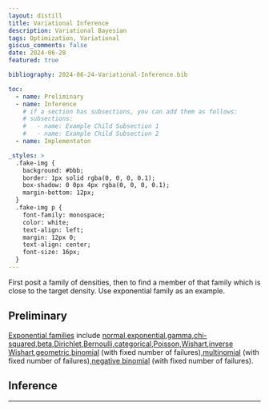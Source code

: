 ```yaml
---
layout: distill
title: Variational Inference
description: Variational Bayesian
tags: Optimization, Variational
giscus_comments: false
date: 2024-06-28
featured: true

bibliography: 2024-06-24-Variational-Inference.bib

toc:
  - name: Preliminary
  - name: Inference
    # if a section has subsections, you can add them as follows:
    # subsections:
    #   - name: Example Child Subsection 1
    #   - name: Example Child Subsection 2
  - name: Implementaton

_styles: >
  .fake-img {
    background: #bbb;
    border: 1px solid rgba(0, 0, 0, 0.1);
    box-shadow: 0 0px 4px rgba(0, 0, 0, 0.1);
    margin-bottom: 12px;
  }
  .fake-img p {
    font-family: monospace;
    color: white;
    text-align: left;
    margin: 12px 0;
    text-align: center;
    font-size: 16px;
  }
---
```

First posit a family of densities, then to find a member of that family which is close to the target density. Use exponential family as an example.

## Preliminary
[Exponential families](https://en.wikipedia.org/wiki/Exponential_family) include [normal](https://en.wikipedia.org/wiki/Normal_distribution),[exponential](https://en.wikipedia.org/wiki/Exponential_distribution),[gamma](https://en.wikipedia.org/wiki/Gamma_distribution),[chi-squared](https://en.wikipedia.org/wiki/Chi-squared_distribution),[beta](https://en.wikipedia.org/wiki/Beta_distribution),[Dirichlet](https://en.wikipedia.org/wiki/Dirichlet_distribution),[Bernoulli](https://en.wikipedia.org/wiki/Bernoulli_distribution),[categorical](https://en.wikipedia.org/wiki/Categorical_distribution),[Poisson](https://en.wikipedia.org/wiki/Poisson_distribution),[Wishart](https://en.wikipedia.org/wiki/Wishart_distribution),[inverse Wishart](https://en.wikipedia.org/wiki/Inverse-Wishart_distribution),[geometric](https://en.wikipedia.org/wiki/Geometric_distribution),[binomial](https://en.wikipedia.org/wiki/Binomial_distribution) (with fixed number of failures),[multinomial](https://en.wikipedia.org/wiki/Multinomial_distribution) (with fixed number of failures),[negative binomial](https://en.wikipedia.org/wiki/Negative_binomial_distribution) (with fixed number of failures).

## Inference <d-cite key="blei2017variational"></d-cite>



---
